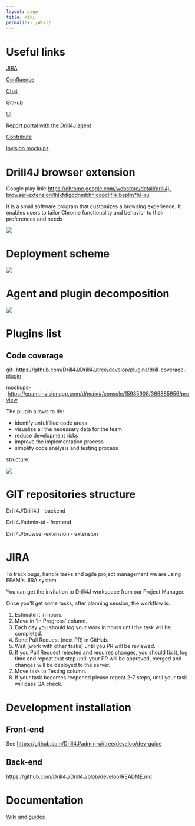 ```yaml
---
layout: page
title: Wiki
permalink: /Wiki/
---
```


# Useful links
[JIRA](https://jiraeu.epam.com/projects/EPMDJ/summary)

[Confluence](https://kb.epam.com/display/EPMDJ/EPM-D4J+Home)

[Chat](https://teams.microsoft.com/l/team/19%3a193e223ed7f7454ab21c44b0f607b02f%40thread.skype/conversations?groupId=8864428e-aa21-4db2-9010-e929b8ac92b3&tenantId=b41b72d0-4e9f-4c26-8a69-f949f367c91d)

[GitHub](https://github.com/Drill4J)

[UI](http://ecse0050029e.epam.com:9090/login)

[Report portal with the Drill4J agent](http://ecse005002a2.epam.com:8080/ui/)

[Contribute](https://contribute.epam.com/products/136)

[Invision mockups](https://epam.invisionapp.com/d/main#/projects/prototypes/15985908)


# Drill4J browser extension
Google play link: https://chrome.google.com/webstore/detail/drill4j-browser-extension/lhlkfdlgddnmbhhlcopcliflikibeplm?hl=ru

It is a small software program that customizes a browsing experience. It enables users to tailor Chrome functionality and behavior to their preferences and needs

![](https://user-images.githubusercontent.com/45354520/59715780-41f82880-921d-11e9-8727-bbf6d1c2ff94.png)


# Deployment scheme
![](https://user-images.githubusercontent.com/45354520/59715411-715a6580-921c-11e9-85a9-ccf98ae337d1.png)


# Agent and plugin decomposition
![](https://user-images.githubusercontent.com/45354520/59715781-41f82880-921d-11e9-8fa9-16ee969b06ec.png)



# Plugins list
## Code coverage
git- https://github.com/Drill4J/Drill4J/tree/develop/plugins/drill-coverage-plugin

mockups- https://epam.invisionapp.com/d/main#/console/15985908/366885956/preview

The plugin allows to do:

* identify unfulfilled code areas
* visualize all the necessary data for the team
* reduce development risks
* improve the implementation process
* simplify code analysis and testing process

structure: 

![](https://user-images.githubusercontent.com/45354520/59715782-41f82880-921d-11e9-88ca-6921ddff47c2.png)

# GIT repositories structure


Drill4J/Drill4J - backend

Drill4J/admin-ui - frontend

Drill4J/browser-extension - extension


# JIRA
To track bugs, handle tasks and agile project management we are using EPAM's JIRA system.

You can get the invitation to Drill4J workspace from our Project Manager.

Once you'll get some tasks, after planning session, the workflow is:

1. Estimate it in hours.
2. Move in 'In Progress' column.
3. Each day you should log your work in hours until the task will be completed.
4. Send Pull Request (next PR) in GitHub.
5. Wait (work with other tasks) until you PR will be reviewed.
6. If you Pull Request rejected and requires changes, you should fix it, log time and repeat that step until your PR will be approved, merged and changes will be deployed to the server.
7. Move task to Testing column.
8. If your task becomes reopened please repeat 2-7 steps, until your task will pass QA check.


# Development installation
## Front-end
See https://github.com/Drill4J/admin-ui/tree/develop/dev-guide


## Back-end
https://github.com/Drill4J/Drill4J/blob/develop/README.md

# Documentation
[Wiki and guides ](https://kb.epam.com/display/EPMDJ/Onboarding+guide?src=contextnavpagetreemode)
